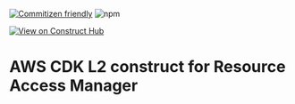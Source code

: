 [![Commitizen friendly](https://img.shields.io/badge/commitizen-friendly-brightgreen.svg)](http://commitizen.github.io/cz-cli/)
![npm](https://img.shields.io/npm/v/%40jttc%2Faws-codestarconnection)

[![View on Construct Hub](https://constructs.dev/badge?package=%40jttc%2Faws-codestarconnection)](https://constructs.dev/packages/@jttc/aws-codestarconnection)

# AWS CDK L2 construct for Resource Access Manager
